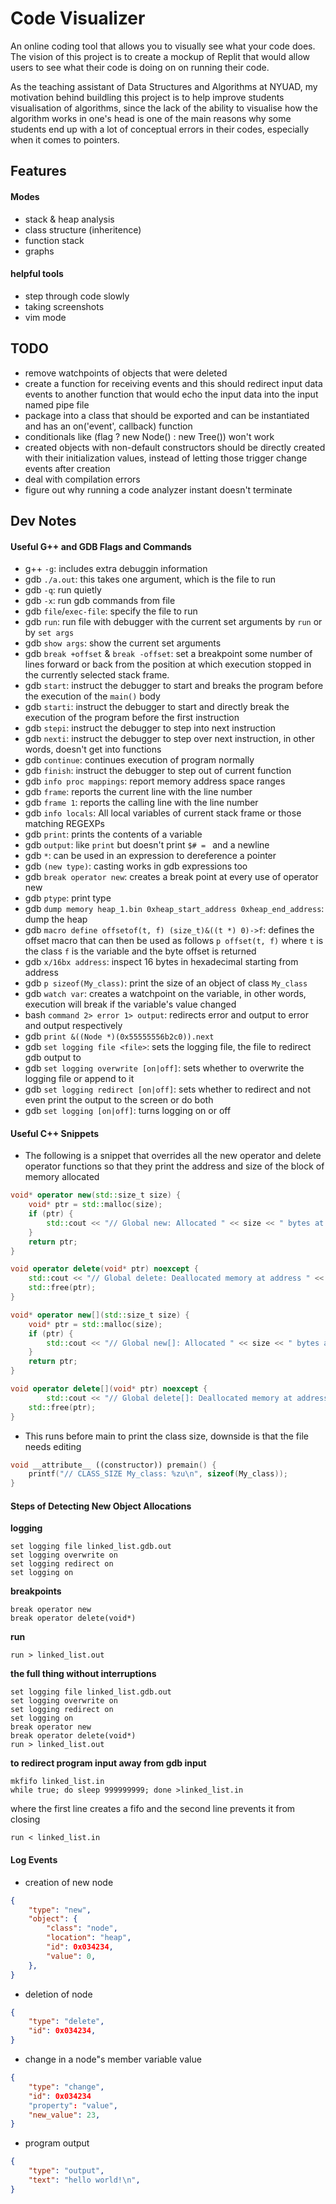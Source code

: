 # Code Visualizer

An online coding tool that allows you to visually see what your code does. The vision of this project is to create a mockup of Replit that would allow users to see what their code is doing on on running their code.

As the teaching assistant of Data Structures and Algorithms at NYUAD, my motivation behind buildling this project is to help improve students visualisation of algorithms, since the lack of the ability to visualise how the algorithm works in one's head is one of the main reasons why some students end up with a lot of conceptual errors in their codes, especially when it comes to pointers.

## Features

#### Modes
- stack & heap analysis
- class structure (inheritence)
- function stack
- graphs

#### helpful tools
- step through code slowly
- taking screenshots
- vim mode

## TODO
- remove watchpoints of objects that were deleted
- create a function for receiving events and this should redirect
  input data events to another function that would echo the input data
  into the input named pipe file
- package into a class that should be exported and can be instantiated
  and has an on('event', callback) function
- conditionals like (flag ? new Node() : new Tree()) won't work
- created objects with non-default constructors should be directly
  created with their initialization values, instead of letting
  those trigger change events after creation
- deal with compilation errors
- figure out why running a code analyzer instant doesn't terminate

## Dev Notes

#### Useful G++ and GDB Flags and Commands
- g++ `-g`: includes extra debuggin information
- gdb `./a.out`: this takes one argument, which is the file to run
- gdb `-q`: run quietly
- gdb `-x`: run gdb commands from file
- gdb `file`/`exec-file`: specify the file to run
- gdb `run`: run file with debugger with the current set arguments by `run` or by `set args`
- gdb `show args`: show the current set arguments
- gdb `break +offset` & `break -offset`: set a breakpoint some number of lines forward or back from the position at which execution stopped in the currently selected stack frame.
- gdb `start`: instruct the debugger to start and breaks the program before the execution of the `main()` body
- gdb `starti`: instruct the debugger to start and directly break the execution of the program before the first instruction
- gdb `stepi`: instruct the debugger to step into next instruction
- gdb `nexti`: instruct the debugger to step over next instruction, in other words, doesn't get into functions
- gdb `continue`: continues execution of program normally
- gdb `finish`: instruct the debugger to step out of current function
- gdb `info proc mappings`: report memory address space ranges
- gdb `frame`: reports the current line with the line number
- gdb `frame 1`: reports the calling line with the line number
- gdb `info locals`: All local variables of current stack frame or those matching REGEXPs
- gdb `print`: prints the contents of a variable
- gdb `output`: like `print` but doesn't print `$# = ` and a newline
- gdb `*`: can be used in an expression to dereference a pointer
- gdb `(new type)`: casting works in gdb expressions too
- gdb `break operator new`: creates a break point at every use of operator new
- gdb `ptype`: print type
- gdb `dump memory heap_1.bin 0xheap_start_address 0xheap_end_address`: dump the heap
- gdb `macro define offsetof(t, f) (size_t)&((t *) 0)->f`: defines the offset macro that can then be used as follows `p offset(t, f)` where `t` is the class `f` is the variable and the byte offset is returned
- gdb `x/16bx address`: inspect 16 bytes in hexadecimal starting from address
- gdb `p sizeof(My_class)`: print the size of an object of class `My_class`
- gdb `watch var`: creates a watchpoint on the variable, in other words, execution will break if the variable's value changed
- bash `command 2> error 1> output`: redirects error and output to error and output respectively
- gdb `print &((Node *)(0x55555556b2c0)).next`
- gdb `set logging file <file>`: sets the logging file, the file to redirect gdb output to
- gdb `set logging overwrite [on|off]`: sets whether to overwrite the logging file or append to it
- gdb `set logging redirect [on|off]`: sets whether to redirect and not even print the output to the screen or do both
- gdb `set logging [on|off]`: turns logging on or off

#### Useful C++ Snippets

- The following is a snippet that overrides all the new operator and delete operator functions so that they print the address and size of the block of memory allocated

```cpp
void* operator new(std::size_t size) {
    void* ptr = std::malloc(size);
    if (ptr) {
        std::cout << "// Global new: Allocated " << size << " bytes at address " << ptr << std::endl;
    }
    return ptr;
}

void operator delete(void* ptr) noexcept {
    std::cout << "// Global delete: Deallocated memory at address " << ptr << std::endl;
    std::free(ptr);
}

void* operator new[](std::size_t size) {
    void* ptr = std::malloc(size);
    if (ptr) {
        std::cout << "// Global new[]: Allocated " << size << " bytes at address " << ptr << std::endl;
    }
    return ptr;
}

void operator delete[](void* ptr) noexcept {
		std::cout << "// Global delete[]: Deallocated memory at address " << ptr << std::endl;
    std::free(ptr);
}
```

- This runs before main to print the class size, downside is that the file needs editing

```cpp
void __attribute__ ((constructor)) premain() {
	printf("// CLASS_SIZE My_class: %zu\n", sizeof(My_class));
}
```

#### Steps of Detecting New Object Allocations

__logging__
```
set logging file linked_list.gdb.out
set logging overwrite on
set logging redirect on
set logging on
```

__breakpoints__
```
break operator new
break operator delete(void*)
```

__run__
```
run > linked_list.out
```

__the full thing without interruptions__
```
set logging file linked_list.gdb.out
set logging overwrite on
set logging redirect on
set logging on
break operator new
break operator delete(void*)
run > linked_list.out
```

__to redirect program input away from gdb input__
```
mkfifo linked_list.in
while true; do sleep 999999999; done >linked_list.in
```
where the first line creates a fifo and the second line prevents it from closing
```
run < linked_list.in
```

#### Log Events

- creation of new node
```json
{
	"type": "new",
	"object": {
		"class": "node",
		"location": "heap",
		"id": 0x034234,
		"value": 0,
	},
}
```

- deletion of node
```json
{
	"type": "delete",
	"id": 0x034234,
}
```

- change in a node"s member variable value
```json
{
	"type": "change",
	"id": 0x034234
	"property": "value",
	"new_value": 23,
}
```

- program output
```json
{
	"type": "output",
	"text": "hello world!\n",
}
```
